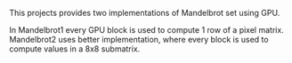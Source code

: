 This projects provides two implementations of Mandelbrot set using GPU.

In Mandelbrot1 every GPU block is used to compute 1 row of a pixel matrix.
Mandelbrot2 uses better implementation, where every block is used to compute values in a 8x8 submatrix.
